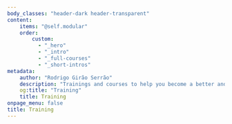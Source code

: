 ```yaml
---
body_classes: "header-dark header-transparent"
content:
    items: "@self.modular"
    order:
        custom:
          - "_hero"
          - "_intro"
          - "_full-courses"
          - "_short-intros"
metadata:
    author: "Rodrigo Girão Serrão"
    description: "Trainings and courses to help you become a better and more efficient Python programmer."
    og:title: "Training"
    title: Training
onpage_menu: false
title: Training
---
```

